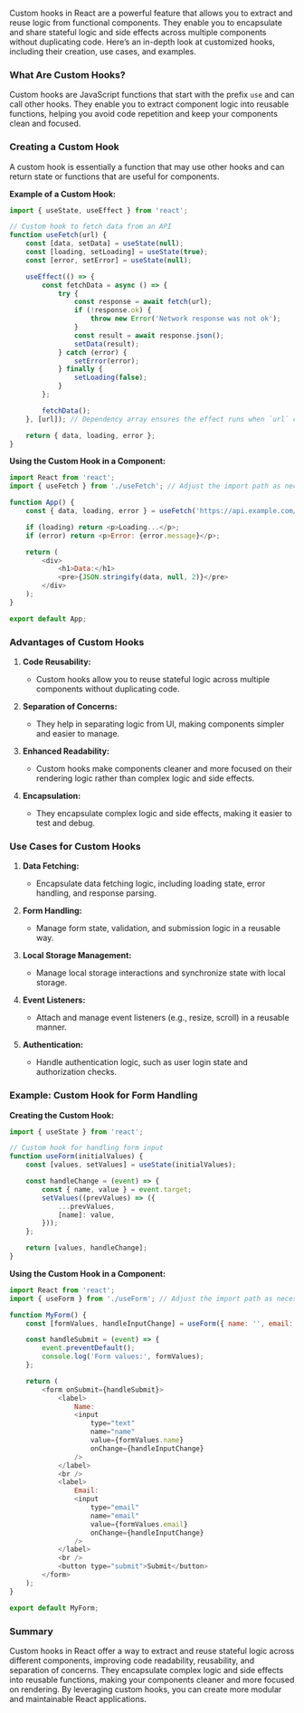 Custom hooks in React are a powerful feature that allows you to extract and reuse logic from functional components. They enable you to encapsulate and share stateful logic and side effects across multiple components without duplicating code. Here’s an in-depth look at customized hooks, including their creation, use cases, and examples.

### What Are Custom Hooks?

Custom hooks are JavaScript functions that start with the prefix `use` and can call other hooks. They enable you to extract component logic into reusable functions, helping you avoid code repetition and keep your components clean and focused.

### Creating a Custom Hook

A custom hook is essentially a function that may use other hooks and can return state or functions that are useful for components. 

**Example of a Custom Hook:**

```javascript
import { useState, useEffect } from 'react';

// Custom hook to fetch data from an API
function useFetch(url) {
    const [data, setData] = useState(null);
    const [loading, setLoading] = useState(true);
    const [error, setError] = useState(null);

    useEffect(() => {
        const fetchData = async () => {
            try {
                const response = await fetch(url);
                if (!response.ok) {
                    throw new Error('Network response was not ok');
                }
                const result = await response.json();
                setData(result);
            } catch (error) {
                setError(error);
            } finally {
                setLoading(false);
            }
        };

        fetchData();
    }, [url]); // Dependency array ensures the effect runs when `url` changes

    return { data, loading, error };
}
```

**Using the Custom Hook in a Component:**

```javascript
import React from 'react';
import { useFetch } from './useFetch'; // Adjust the import path as necessary

function App() {
    const { data, loading, error } = useFetch('https://api.example.com/data');

    if (loading) return <p>Loading...</p>;
    if (error) return <p>Error: {error.message}</p>;

    return (
        <div>
            <h1>Data:</h1>
            <pre>{JSON.stringify(data, null, 2)}</pre>
        </div>
    );
}

export default App;
```

### Advantages of Custom Hooks

1. **Code Reusability:**
   - Custom hooks allow you to reuse stateful logic across multiple components without duplicating code.

2. **Separation of Concerns:**
   - They help in separating logic from UI, making components simpler and easier to manage.

3. **Enhanced Readability:**
   - Custom hooks make components cleaner and more focused on their rendering logic rather than complex logic and side effects.

4. **Encapsulation:**
   - They encapsulate complex logic and side effects, making it easier to test and debug.

### Use Cases for Custom Hooks

1. **Data Fetching:**
   - Encapsulate data fetching logic, including loading state, error handling, and response parsing.

2. **Form Handling:**
   - Manage form state, validation, and submission logic in a reusable way.

3. **Local Storage Management:**
   - Manage local storage interactions and synchronize state with local storage.

4. **Event Listeners:**
   - Attach and manage event listeners (e.g., resize, scroll) in a reusable manner.

5. **Authentication:**
   - Handle authentication logic, such as user login state and authorization checks.

### Example: Custom Hook for Form Handling

**Creating the Custom Hook:**

```javascript
import { useState } from 'react';

// Custom hook for handling form input
function useForm(initialValues) {
    const [values, setValues] = useState(initialValues);

    const handleChange = (event) => {
        const { name, value } = event.target;
        setValues((prevValues) => ({
            ...prevValues,
            [name]: value,
        }));
    };

    return [values, handleChange];
}
```

**Using the Custom Hook in a Component:**

```javascript
import React from 'react';
import { useForm } from './useForm'; // Adjust the import path as necessary

function MyForm() {
    const [formValues, handleInputChange] = useForm({ name: '', email: '' });

    const handleSubmit = (event) => {
        event.preventDefault();
        console.log('Form values:', formValues);
    };

    return (
        <form onSubmit={handleSubmit}>
            <label>
                Name:
                <input
                    type="text"
                    name="name"
                    value={formValues.name}
                    onChange={handleInputChange}
                />
            </label>
            <br />
            <label>
                Email:
                <input
                    type="email"
                    name="email"
                    value={formValues.email}
                    onChange={handleInputChange}
                />
            </label>
            <br />
            <button type="submit">Submit</button>
        </form>
    );
}

export default MyForm;
```

### Summary

Custom hooks in React offer a way to extract and reuse stateful logic across different components, improving code readability, reusability, and separation of concerns. They encapsulate complex logic and side effects into reusable functions, making your components cleaner and more focused on rendering. By leveraging custom hooks, you can create more modular and maintainable React applications.